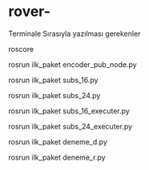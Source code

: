 # rover-
Terminale Sırasıyla yazılması gerekenler

roscore

rosrun ilk_paket encoder_pub_node.py

rosrun ilk_paket subs_16.py

rosrun ilk_paket subs_24.py

rosrun ilk_paket subs_16_executer.py

rosrun ilk_paket subs_24_executer.py

rosrun ilk_paket deneme_d.py

rosrun ilk_paket deneme_r.py
